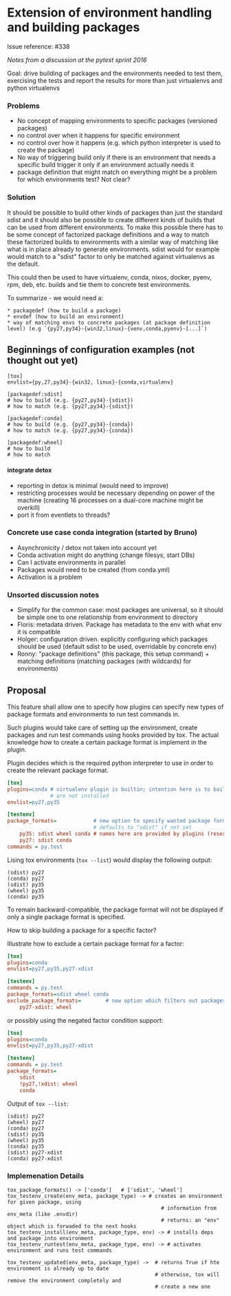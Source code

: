 # Extension of environment handling and building packages

Issue reference: #338

*Notes from a discussion at the pytest sprint 2016*

Goal: drive building of packages and the environments needed to test them, exercising the tests and report the results for more than just virtualenvs and python virtualenvs

### Problems

* No concept of mapping environments to specific packages (versioned packages)
* no control over when it happens for specific environment
* no control over how it happens (e.g. which python interpreter is used to create the package)
* No way of triggering build only if there is an environment that needs a specific build trigger it only if an environment actually needs it
* package definition that might match on everything might be a problem for which environments test? Not clear?

### Solution

It should be possible to build other kinds of packages than just the standard sdist and it should also be possible to create different kinds of builds that can be used from different environments. To make this possible there has to be some concept of factorized package definitions and a way to match these factorized builds to environments with a similar way of matching like what is in place already to generate environments. sdist would for example would match to a "sdist" factor to only be matched against virtualenvs as the default.

This could then be used to have virtualenv, conda, nixos, docker, pyenv, rpm, deb, etc. builds and tie them to concrete test environments.

To summarize - we would need a:

    * packagedef (how to build a package)
    * envdef (how to build an environment)
    * way of matching envs to concrete packages (at package definition level) (e.g `{py27,py34}-{win32,linux}-{venv,conda,pyenv}-[...]`)

## Beginnings of configuration examples (not thought out yet)

    [tox]
    envlist={py,27,py34}-{win32, linux}-{conda,virtualenv}

    [packagedef:sdist]
    # how to build (e.g. {py27,py34}-{sdist})
    # how to match (e.g. {py27,py34}-{sdist})

    [packagedef:conda]
    # how to build (e.g. {py27,py34}-{conda})
    # how to match (e.g. {py27,py34}-{conda})

    [packagedef:wheel]
    # how to build
    # how to match

#### integrate detox

* reporting in detox is minimal (would need to improve)
* restricting processes would be necessary depending on power of the machine
  (creating 16 processes on a dual-core machine might be overkill)
* port it from eventlets to threads?

### Concrete use case conda integration (started by Bruno)

* Asynchronicity / detox not taken into account yet
* Conda activation might do anything (change filesys, start DBs)
* Can I activate environments in parallel
* Packages would need to be created (from conda.yml)
* Activation is a problem


### Unsorted discussion notes

* Simplify for the common case: most packages are universal, so it should be simple
one to one relationship from environment to directory
* Floris: metadata driven. Package has metadata to the env with what env it is compatible
* Holger: configuration driven. explicitly configuring which packages should be used (default sdist to be used, overridable by concrete env)
* Ronny: "package definitions" (this package, this setup command) + matching definitions (matching packages (with wildcards) for environments)


## Proposal

This feature shall allow one to specify how plugins can specify new types of package formats and environments to run test
commands in.

Such plugins would take care of setting up the environment, create packages and run test commands using hooks provided
by tox. The actual knowledge how to create a certain package format is implement in the plugin.

Plugin decides which is the required python interpreter to use in order to create the relevant package format.


```ini
[tox]
plugins=conda # virtualenv plugin is builtin; intention here is to bail out early in case the specified plugins
              # are not installed
envlist=py27,py35

[testenv]
package_formats=            # new option to specify wanted package formats for test environment using tox factors feature
                            # defaults to "sdist" if not set
    py35: sdist wheel conda # names here are provided by plugins (reserved keywords)
    py27: sdist conda
commands = py.test
```

Lising tox environments (`tox --list`) would display the following output:

```
(sdist) py27
(conda) py27
(sdist) py35
(wheel) py35
(conda) py35
```

To remain backward-compatible, the package format will not be displayed if only a single package format is specified.



How to skip building a package for a specific factor?

Illustrate how to exclude a certain package format for a factor:

```ini
[tox]
plugins=conda
envlist=py27,py35,py27-xdist

[testenv]
commands = py.test
package_formats=sdist wheel conda
exclude_package_formats=        # new option which filters out packages
    py27-xdist: wheel
```

or possibly using the negated factor condition support:

```ini
[tox]
plugins=conda
envlist=py27,py35,py27-xdist

[testenv]
commands = py.test
package_formats=
    sdist
    !py27,!xdist: wheel
    conda
```

Output of `tox --list`:

```
(sdist) py27
(wheel) py27
(conda) py27
(sdist) py35
(wheel) py35
(conda) py35
(sdist) py27-xdist
(conda) py27-xdist
```


### Implemenation Details

```
tox_package_formats() -> ['conda']   # ['sdist', 'wheel']
tox_testenv_create(env_meta, package_type) -> # creates an environment for given package, using
                                                  # information from env_meta (like .envdir)
                                                  # returns: an "env" object which is forwaded to the next hooks
tox_testenv_install(env_meta, package_type, env) -> # installs deps and package into environment
tox_testenv_runtest(env_meta, package_type, env) -> # activates environment and runs test commands

tox_testenv_updated(env_meta, package_type) ->  # returns True if hte environment is already up to date
                                                # otherwise, tox will remove the environment completely and
                                                # create a new one
```
